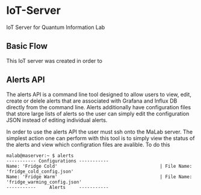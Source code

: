 # IoT-Server
IoT Server for Quantum Information Lab
## Basic Flow

This IoT server was created in order to 

## Alerts API



The alerts API is a command line tool designed to allow users to view, edit, create or delele alerts that are associated with Grafana and Influx DB directly from the command line. Alerts additionally have configuration files that store large lists of alerts so the user can simply edit the configuration JSON instead of editing individual alerts. 

In order to use the alerts API the user must ssh onto the MaLab server. The simplest action one can perform with this tool is to simply view the status of the alerts and view which configration files are avalible. To do this 

```
malab@maserver:~ $ alerts
----------- Configurations -----------
Name: 'Fridge Cold'                                      | File Name: 'fridge_cold_config.json'
Name: 'Fridge Warm'                                      | File Name: 'fridge_warming_config.json'
-----------     Alerts     -----------
```


